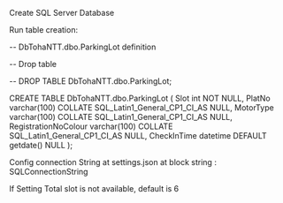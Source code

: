 ﻿Create SQL Server Database

Run table creation:

-- DbTohaNTT.dbo.ParkingLot definition

-- Drop table

-- DROP TABLE DbTohaNTT.dbo.ParkingLot;

CREATE TABLE DbTohaNTT.dbo.ParkingLot (
	Slot int NOT NULL,
	PlatNo varchar(100) COLLATE SQL_Latin1_General_CP1_CI_AS NULL,
	MotorType varchar(100) COLLATE SQL_Latin1_General_CP1_CI_AS NULL,
	RegistrationNoColour varchar(100) COLLATE SQL_Latin1_General_CP1_CI_AS NULL,
	CheckInTime datetime DEFAULT getdate() NULL
);



Config connection String at settings.json at block string : SQLConnectionString



If Setting Total slot is not available, default is 6